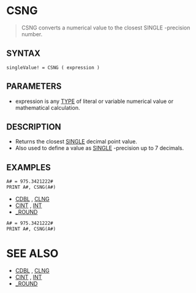 # CSNG
> CSNG converts a numerical value to the closest SINGLE -precision number.

## SYNTAX
`singleValue! = CSNG ( expression )`

## PARAMETERS
* expression is any [TYPE](TYPE.md) of literal or variable numerical value or mathematical calculation.


## DESCRIPTION
* Returns the closest [SINGLE](SINGLE.md) decimal point value.
* Also used to define a value as [SINGLE](SINGLE.md) -precision up to 7 decimals.


## EXAMPLES

```vb
A# = 975.3421222#
PRINT A#, CSNG(A#)
```

* [CDBL](CDBL.md) , [CLNG](CLNG.md)
* [CINT](CINT.md) , [INT](INT.md)
* [_ROUND](_ROUND.md)

```vb
A# = 975.3421222#
PRINT A#, CSNG(A#)
```



# SEE ALSO
* [CDBL](CDBL.md) , [CLNG](CLNG.md)
* [CINT](CINT.md) , [INT](INT.md)
* [_ROUND](_ROUND.md)

